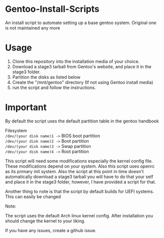 # Gentoo-Install-Scripts
An install script to automate setting up a base gentoo system.
Original one is not maintained any more
# Usage

1. Clone this repository into the installation media of your choice.
2. Download a stage3 tarball from Gentoo's website, and place it in the stage3 folder.
3. Partition the disks as listed below
4. Create the "/mnt/gentoo" directory (If not using Gentoo install media)
4. run the script and follow the instructions.

# Important 
By default the script uses the default partition table in the gentoo handbook

Filesystem<br />
`/dev/(your disk name)1 ->` BIOS boot partition<br />
`/dev/(your disk name)2 ->` Boot partition<br />
`/dev/(your disk name)3 ->` Swap partition<br />
`/dev/(your disk name)4 ->` Root partition<br />
 
This script will need some modifications especially the kernel config file. These modifications depend on your system. Also this script uses openrc as its primary init system. Also the script at this point in time doesn't automatically download a stage3 tarball you will have to do that your self and place it in the stage3 folder, however, I have provided a script for that.

Another thing to note is that the script by default builds for UEFI systems. This can easily be changed

Note:

The script uses the default Arch linux kernel config. After installation you should change the kernel to your liking.

If you have any issues, create a github issue.
